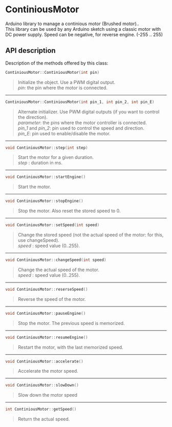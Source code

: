 # ContiniousMotor
Arduino library to manage a continious motor (Brushed motor)..  
This library can be used by any Arduino sketch using a classic motor with DC power supply.
Speed can be negative, for reverse engine. (-255 .. 255)

## API description
Description of the methods offered by this class:  
```c++
ContiniousMotor::ContiniousMotor(int pin)
```
> Initialize the object. Use a PWM digital output.  
> *pin*: the pin where the motor is connected.  
-----------------  
```c++
ContiniousMotor::ContiniousMotor(int pin_1, int pin_2, int pin_E)
```
> Alternate initializer. Use PWM digital outputs (if you want to control the direction).  
> *parameter*: the pins where the motor controller is connected.  
> *pin_1* and *pin_2*: pin used to control the speed and direction.  
> *pin_E*: pin used to enable/disable the motor.  
-----------------  
```c++
void ContiniousMotor::step(int step)
```
> Start the motor for a given duration.  
> *step* : duration in ms.  
-----------------  
```c++
void ContiniousMotor::startEngine()
```
> Start the motor.  
-----------------  
```c++
void ContiniousMotor::stopEngine()
```
> Stop the motor. Also reset the stored speed to 0.  
-----------------  
```c++
void ContiniousMotor::setSpeed(int speed)
```
> Change the stored speed (not the actual speed of the motor: for this, use changeSpeed).  
> *speed* : speed value (0..255).  
-----------------  
```c++
void ContiniousMotor::changeSpeed(int speed)
```
> Change the actual speed of the motor.  
> *speed* : speed value (0..255).  
-----------------  
```c++
void ContiniousMotor::reserseSpeed()
```
> Reverse the speed of the motor.  
-----------------  
```c++
void ContiniousMotor::pauseEngine()
```
> Stop the motor. The previous speed is memorized.  
-----------------  
```c++
void ContiniousMotor::resumeEngine()
```
> Restart the motor, with the last memorized speed.   
-----------------  
```c++
void ContiniousMotor::accelerate()
```
> Accelerate the motor speed.
-----------------  
```c++
void ContiniousMotor::slowDown()
```
> Slow down the motor speed
-----------------  
```c++
int ContiniousMotor::getSpeed()
```
> Return the actual speed.

